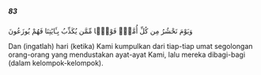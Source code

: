 ##### 83

<span class="ayah">وَيَوْمَ نَحْشُرُ مِن كُلِّ أُمَّةٍۢ فَوْجًۭا مِّمَّن يُكَذِّبُ بِـَٔايَٰتِنَا فَهُمْ يُوزَعُونَ</span>

<span class="ayah_translation">Dan (ingatlah) hari (ketika) Kami kumpulkan dari tiap-tiap umat segolongan orang-orang yang mendustakan ayat-ayat Kami, lalu mereka dibagi-bagi (dalam kelompok-kelompok).</span>
